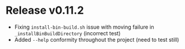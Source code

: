 # Release v0.11.2

- Fixing `install-bin-build.sh` issue with moving failure in `_installBinBuildDirectory` (incorrect test)
- Added `--help` conformity throughout the project (need to test still)
